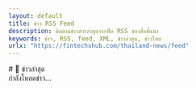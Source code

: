 ```yaml
---
layout: default
title: ข่าว RSS Feed
description: ติดตามข่าวสารล่าสุดจากฟีด RSS ของสื่อชั้นนำ
keywords: ข่าว, RSS, feed, XML, ข่าวล่าสุด, ข่าวไทย
urlx: "https://fintechxhub.com/thailand-news/feed"
---
```


<div class="row">
    <div class="col-md-8 offset-md-2">
        # 📰 ข่าวล่าสุด
        <div id="feed-container">
            กำลังโหลดข่าว...
        </div>
    </div>
</div>

<script src="/assets/js/feed.js"></script>